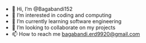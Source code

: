 - 👋 Hi, I’m @Bagabandi152
- 👀 I’m interested in coding and computing
- 🌱 I’m currently learning software engineering
- 💞️ I’m looking to collaborate on my projects
- 📫 How to reach me bagabandi.erd9920@gmail.com

<!---
Bagabandi152/Bagabandi152 is a ✨ special ✨ repository because its `README.md` (this file) appears on your GitHub profile.
You can click the Preview link to take a look at your changes.
--->
